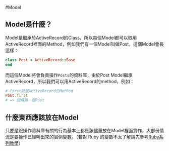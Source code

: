 #Model

## Model是什麼？

Model是繼承於ActiveRecord的Class，所以每個Model都可以取用ActiveRecord裡面的Method，例如我們有一個Model叫做Post，這個Model會長這樣：

```ruby
class Post < ActiveRecord::Base
end

```
而這個Model將會負責操作`Posts`的資料庫，由於Post Model繼承ActiveRecord，所以我們可以用ActiveRecord的method，例如：

```ruby
# first就是ActiveRecord的Method
Post.first
# => 回傳第一個Post
```

## 什麼東西應該放在Model

只要是跟操作資料庫有關的行為基本上都應該儘量放在Model裡面實作，大部份情況是要操作已經叫出來的實例變數。（若對 Ruby 的變數不太了解請先參考[Ruby系列教學](../chapter3-ruby/README.md)）


